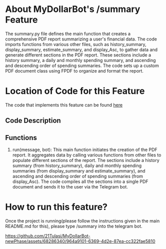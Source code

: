 # About MyDollarBot's /summary Feature
The summary.py file defines the main function that creates a comprehensive PDF report summarizing a user's financial data. The code imports functions from various other files, such as history_summary, display_summary, estimate_summary, and display_Asc, to gather data and generate different sections in the PDF report. These sections include a history summary, a daily and monthly spending summary, and ascending and descending order of spending summaries. The code sets up a custom PDF document class using FPDF to organize and format the report.

# Location of Code for this Feature
The code that implements this feature can be found [here](https://github.com/21Tulasi/MyDollarBot-newPhase/blob/main/code/summary.py)

## Code Description
## Functions
1. run(message, bot):
   This main function initiates the creation of the PDF report. It aggregates data by calling various functions from other files to populate different sections of the report. The sections include a history summary (from history_summary), daily and monthly spending summaries (from display_summary and estimate_summary), and ascending and descending order of spending summaries (from display_Asc). The code compiles all the sections into a single PDF document and sends it to the user via the Telegram bot.

# How to run this feature?
Once the project is running(please follow the instructions given in the main README.md for this), please type /summary into the telegram bot.


https://github.com/21Tulasi/MyDollarBot-newPhase/assets/68286340/964a9101-6369-4d2e-87ea-cc322fae5810

